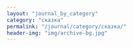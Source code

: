```yaml
---
layout: "journal_by_category"
category: "сказка"
permalink: "/journal/category/сказка/"
header-img: "img/archive-bg.jpg"
---
```

